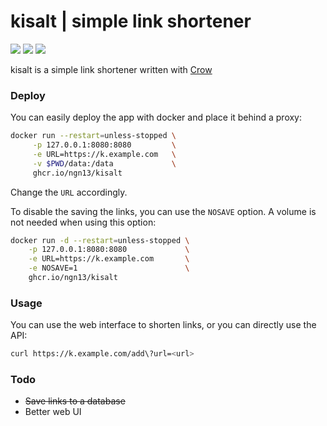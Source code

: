 # kisalt | simple link shortener
![](https://img.shields.io/github/license/ngn13/kisalt)
![](https://img.shields.io/github/repo-size/ngn13/kisalt)
![](https://img.shields.io/github/actions/workflow/status/ngn13/kisalt/publish.yml)

kisalt is a simple link shortener written with [Crow](https://github.com/CrowCpp/Crow)

### Deploy
You can easily deploy the app with docker and place it behind a proxy:
```bash
docker run --restart=unless-stopped \
     -p 127.0.0.1:8080:8080         \
     -e URL=https://k.example.com   \
     -v $PWD/data:/data             \
     ghcr.io/ngn13/kisalt
```
Change the `URL` accordingly. 

To disable the saving the links, you can use the `NOSAVE` option.
A volume is not needed when using this option:
```bash
docker run -d --restart=unless-stopped \
    -p 127.0.0.1:8080:8080             \
    -e URL=https://k.example.com       \
    -e NOSAVE=1                        \
    ghcr.io/ngn13/kisalt
```

### Usage
You can use the web interface to shorten links, or you can directly use the API:
```bash
curl https://k.example.com/add\?url=<url>
```

### Todo
- ~~Save links to a database~~
- Better web UI
